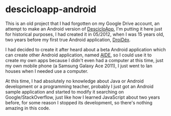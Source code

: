 # descicloapp-android

This is an old project that I had forgotten on my Google Drive account, an attempt to make an Android version of [DescicloApp](https://github.com/alefesouza/descicloapp-chrome), I'm putting it here just for historical purposes, I had created it in 05/2012, when I was 15 years old, two years before my first true Android application, [DroiDéx](https://github.com/alefesouza/droidex).

I had decided to create it after heard about a beta Android application which can create other Android application, named [AIDE](https://play.google.com/store/apps/details?id=com.aide.ui), so I could use it to create my own apps because I didn't even had a computer at this time, just my own mobile phone (a Samsung Galaxy Ace 2011), I just went to lan houses when I needed use a computer.

At this time, I had absolutely no knowledge about Java or Android development or a programming teacher, probably I just got an Android sample application and started to modify it searching on Google/StackOverflow, just like how I learned JavaScript about two years before, for some reason I stopped its development, so there's nothing amazing in this code.

